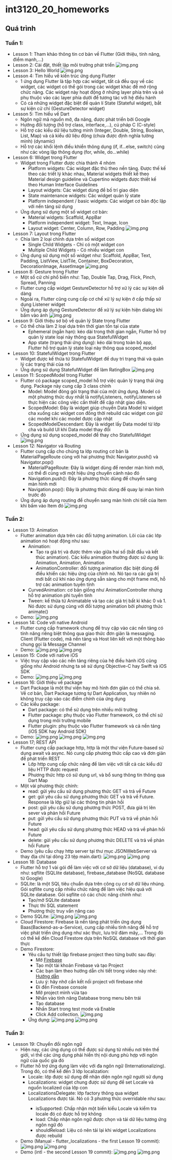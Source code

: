 # int3120_20_homeworks

## Quá trình
### Tuần 1:
- Lesson 1: Tham khảo thông tin cơ bản về Flutter (Giới thiệu, tính năng, điểm mạnh,...)
- Lesson 2: Cài đặt, thiết lập môi trường phát triển
![img.png](imgs/flutter-doctor.png)
- Lesson 3: Hello World
![img.png](imgs/hello-world.png)
- Lesson 4: Tìm hiểu về kiến trúc ứng dụng Flutter
  - 1 ứng dụng Flutter là tập hợp các widget, tất cả đều quy về các widget, các widget có thể gói trong các widget khác để mở rộng chức năng. Các widget này hoạt động ở những layer phía trên và sẽ phụ thuộc vào các layer phía dưới để tương tác với hệ điều hành
  - Có cả những widget đặc biệt để quản lí State (Stateful widget), bắt sự kiện cử chỉ (GestureDetector widget)
- Lesson 5: Tìm hiểu về Dart
  - Ngôn ngữ mã nguồn mở, đa năng, được phát triển bởi Google
  - Hướng đối tượng (hỗ trợ class, interface,...), cú pháp C (C-style)
  - Hỗ trợ các kiểu dữ liệu tường minh (Integer, Double, String, Boolean, List, Map) và cả kiểu dữ liệu động (chưa được định nghĩa tường minh) (dynamic)
  - Hỗ trợ các khối lệnh điều khiển thông dụng (if, if...else, switch) cũng như các vòng lặp thông dụng (for, while, do...while)
- Lesson 6: Widget trong Flutter
  - Widget trong Flutter được chia thành 4 nhóm
    - Platform widgets: Các widget đặc thù theo nền tảng. Được thế kế theo các triết lý khác nhau, Material widgets thiết kế theo Material design guideline và Cupertino widgets được thiết kế theo Human Interface Guidelines
    - Layout widgets: Các widget dùng để bố trí giao diện
    - State maintenance widgets: Các widget quản lý state
    - Platform independent / basic widgets: Các widget cơ bản độc lập với nền tảng sử dụng
  - Ứng dụng sử dụng một số widget cơ bản: 
    - Material widgets: Scaffold, AppBar
    - Platform independent widget: Text, Image, Icon
    - Layout widget: Center, Column, Row, Padding
  ![img.png](imgs/lesson6.png)
- Lesson 7: Layout trong Flutter
  - Chia làm 2 loại chính dựa trên số widget con
    - Single Child Widgets - Chỉ có một widget con
    - Multiple Child Widgets - Có nhiều widget con
  - Ứng dụng sử dụng một số widget như: Scaffold, AppBar, Text, Padding, ListView, ListTile, Container, BoxDecoration, DecorationImage, AssetImage
  ![img.png](imgs/lesson7.png)
- Lesson 8: Gesture trong Flutter
  - Một số cử chỉ phổ biến như: Tap, Double Tap, Drag, Flick, Pinch, Spread, Panning
  - Flutter cung cấp widget GestureDetector hỗ trợ xử lý các sự kiện dễ dàng
  - Ngoài ra, Flutter cũng cung cấp cơ chế xử lý sự kiện ở cấp thấp sử dụng Listener widget
  - Ứng dụng áp dụng GestureDetector để xử lý sự kiện hiện dialog khi bấm vào ảnh
  ![img.png](imgs/lesson8.png)
- Lesson 9: Giới thiệu sơ bộ về quản lý State trong Flutter
  - Có thể chia làm 2 loại dựa trên thời gian tồn tại của state
    - Ephemeral (ngắn hạn): kéo dài trong thời gian ngắn, Flutter hỗ trợ quản lý state loại này thông qua StatefulWidget
    - App state (trạng thái ứng dụng): kéo dài trong toàn bộ app, Flutter hỗ trợ quản lý state loại này thông qua scoped_model
- Lesson 10: StatefulWidget trong Flutter
  - Widget được kế thừa từ StatefulWidget để duy trì trạng thái và quản lý các trạng thái của nó
  - Ứng dụng sử dụng StatefulWidget để làm RatingBox
  ![img.png](imgs/lesson10.png)
- Lesson 11: ScopedModel trong Flutter
  - Flutter có package scoped_model hỗ trợ việc quản lý trạng thái ứng dụng. Package này cung cấp 3 class chính
    - Model: Model đóng gói trạng thái của một ứng dụng. Model có một phương thức duy nhất là notifyListeners, notifyListeners sẽ thực hiện các công việc cần thiết để cập nhật giao diện.
    - ScopedModel: Đây là widget giúp chuyển Data Model từ widget cha xuống các widget con đồng thời rebuild các widget con giữ các model khi các model được cập nhật
    - ScopedModelDescendant: Đây là widget lấy Data model từ lớp cha và build UI khi Data model thay đổi
  - Ứng dụng sử dụng scoped_model để thay cho StatefulWidget
  ![img.png](imgs/lesson11.png)
- Lesson 12: Navigator và Routing
  - Flutter cung cấp cho chúng ta lớp routing cơ bản là MaterialPageRoute cùng với hai phương thức Navigator.push() và Navigator.pop()
    - MaterialPageRoute: Đây là widget dùng để render màn hình mới, có thể đi cùng với một hiệu ứng chuyển cảnh nào đó
    - Navigation.push(): Đây là phương thức dùng để chuyển sang màn hình mới
    - Navigation.pop(): Đây là phương thức dùng để quay lại màn hình trước đó
  - Ứng dụng áp dụng routing để chuyển sang màn hình chi tiết của Item khi bấm vào Item đó
  ![img.png](imgs/lesson12.png)
### Tuần 2:
- Lesson 13: Animation
  - Flutter animation dựa trên các đối tượng animation. Lõi của các lớp animation nó hoạt động như sau:
    - Animation: 
      - Tạo ra giá trị và được thêm vào giữa hai số (bắt đầu và kết thúc animation). Các kiểu animation thường được sử dụng là: Animation<double>, Animation<Color>, Animation<Size>
      - AnimationController: đối tượng animation đặc biệt dùng để điều khiển các hiệu ứng của chính nó. Nó tạo ra các giá trị mới bất cứ khi nào ứng dụng sẵn sàng cho một frame mới, hỗ trợ các animation tuyến tính
    - CurvedAnimation: cơ bản giống như AnimationController nhưng hỗ trợ animation phi tuyến tính
    - Tween<T>: kế thừa từ Animatable<T> và tạo các giá trị bất kì khác 0 và 1. Nó được sử dụng cùng với đối tượng animation bởi phương thức animate()
  - Demo:
  ![img.png](imgs/lesson13.png)
- Lesson 14: Code với native Android
  - Flutter cung cấp framework chung để truy cập vào các nền tảng có tính năng riêng biệt thông qua giao thức đơn giản là messaging. Client (Flutter code), mã nền tảng và Host liên kết với một thông báo chung gọi là Message Channel
  - Demo:
  ![img.png](imgs/lesson14-1.png)
  ![img.png](imgs/lesson14-2.png)
- Lesson 15: Code với native iOS
  - Việc truy cập vào các nền tảng riêng của hệ điều hành iOS cũng giống như Android nhưng ta sẽ sử dụng Objective-C hay Swift và iOS SDK
  - Demo:
  ![img.png](imgs/lesson15-1.png)
  ![img.png](imgs/lesson15-2.png)
- Lesson 16: Giới thiệu về package
  - Dart Package là một thư viện hay mô hình đơn giản có thể chia sẻ. Về cơ bản, Dart Package tương tự Dart Application, tuy nhiên nó không truy cập vào các điểm chính của ứng dụng
  - Các kiểu package:
    - Dart package: có thể sử dụng trên nhiều môi trường
    - Flutter package: phụ thuộc vào Flutter framework, có thể chỉ sử dụng trong môi trường mobile
    - Flutter plugin: phụ thuộc vào Flutter framework và cả nền tảng (iOS SDK hay Android SDK)
  - Demo:
  ![img.png](imgs/lesson16-1.png)
  ![img.png](imgs/lesson16-2.png)
  ![img.png](imgs/lesson16-3.png)
- Lesson 17; REST API
  - Flutter cung cấp package http, http là một thư viện Future-based sử dụng await và async. Nó cung cấp phương thức cấp cao và đơn giản để phát triển REST
    - Lớp http cung cấp chức năng để làm việc với tất cả các kiểu dữ liệu HTTP được request
    - Phương thức http có sử dụng url, và bổ sung thông tin thông qua Dart Map
  - Một vài phương thức chính:
    - read: gửi yêu cầu sử dụng phương thức GET và trả về Future<String>
    - get: gửi yêu cầu sử dụng phương thức GET và trả về Future<Response>. Response là lớp giữ lại các thông tin phản hồi
    - post: gửi yêu cầu sử dụng phương thức POST, đưa giá trị lên sever và phản hồi Future<Response>
    - put: gửi yêu cầu sử dụng phương thức PUT và trả về phản hồi Future<Response>
    - head: gửi yêu cầu sử dụng phương thức HEAD và trả về phản hồi Future<Response>
    - delete: gửi yêu cầu sử dụng phương thức DELETE và trả về phản hồi Future<Response> 
  - Demo (yêu cầu chạy http server tại thư mục JSONWebServer và thay địa chỉ tại dòng 23 tệp main.dart):
  ![img.png](imgs/lesson17-1.png)
  ![img.png](imgs/lesson17-2.png)
- Lesson 18: Database
  - Flutter hỗ trợ 1 vài gói để làm việc với cơ sở dữ liệu (database), ví dụ như: sqflite (SQLlite database), firebase_database (NoSQL database từ Google)
  - SQLite: là một SQL tiêu chuẩn dựa trên công cụ cơ sở dữ liệu nhúng. Gói sqflite cung cấp nhiều chức năng để làm việc hiệu quả với SQLite database. Gói sqflite có các chức năng chính như:
    - Tạo/mở SQLite database
    - Thực thi SQL statement
    - Phương thức truy vấn nâng cao
  - Demo SQLite:
  ![img.png](imgs/lesson18-1.png)
  ![img.png](imgs/lesson18-3.png)
  - Cloud Firestore: Firebase là nền tảng phát triển ứng dụng Baas(Backend-as-a-Service), cung cấp nhiều tính năng để hỗ trợ việc phát triển ứng dụng như xác thực, lưu trữ đám mây,... Trong đó có thể kể đến Cloud Firestore dựa trên NoSQL database với thời gian thực
  - Demo Firestore:
    - Yêu cầu tự thiết lập firebase project theo từng bước sau đây:
      - Mở [Firebase](https://firebase.google.com)
      - Tạo một tài khoản Firebase và tạo Project
      - Các bạn làm theo hướng dẫn chi tiết trong video này nhé: [Hướng dẫn](https://www.youtube.com/watch?v=6juww5Lmvgo)
      - Lưu ý: hãy nhớ cần kết nối project với firebase nhé
      - Đi đến Firebase console
      - Mở project mình vừa tạo
      - Nhấn vào tính năng Database trong menu bên trái
      - Tạo database
      - Nhấn Start trong test mode và Enable
      - Click Add collection. 
      ![img.png](imgs/lesson18-2.png)
    - Ứng dụng:
    ![img.png](imgs/lesson18-1.png)
    ![img.png](imgs/lesson18-4.png)
### Tuần 3:
- Lesson 19: Chuyển đổi ngôn ngữ
  - Hiện nay, các ứng dụng có thể được sử dụng từ nhiều nơi trên thế giới, vì thế các ứng dụng phải hiển thị nội dung phù hợp với ngôn ngữ của quốc gia đó
  - Flutter hỗ trợ ứng dụng làm việc với đa ngôn ngữ (Internationalizing). Trong đó, có thể kể đến 3 lớp localization:
    - Locale: lớp được sử dụng để nhận diện ngôn ngữ người sử dụng
    - Localizations: widget chung được sử dụng để set Locale và nguồn localized của lớp con
    - LocalizationsDelegate<T>: lớp factory thông qua widget Localizations được tải. Nó có 3 phương thức overridable như sau:
      - isSupported: Chấp nhận một biến kiểu Locale và kiểm tra locale đó có được hỗ trợ không
      - load: Chấp nhận ngôn ngữ được chọn và tải dữ liệu tương ứng ngôn ngữ đó
      - shouldReload: Liệu có nên tải lại khi widget Localizations được rebuild
  - Demo (Manual - flutter_localizations - the first Lesson 19 commit):
  ![img.png](imgs/lesson19-1.png)
  ![img.png](imgs/lesson19-2.png)
  - Demo (intl - the second Lesson 19 commit):
  ![img.png](imgs/lesson19-3.png)
  ![img.png](imgs/lesson19-4.png)
